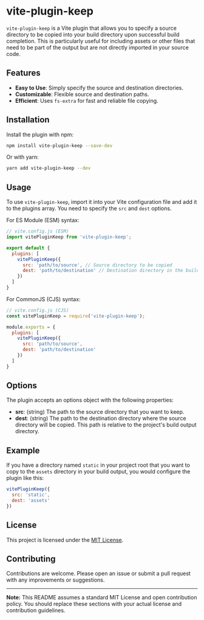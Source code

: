 # vite-plugin-keep

`vite-plugin-keep` is a Vite plugin that allows you to specify a source directory to be copied into your build directory upon successful build completion. This is particularly useful for including assets or other files that need to be part of the output but are not directly imported in your source code.

## Features

- **Easy to Use**: Simply specify the source and destination directories.
- **Customizable**: Flexible source and destination paths.
- **Efficient**: Uses `fs-extra` for fast and reliable file copying.

## Installation

Install the plugin with npm:

```bash
npm install vite-plugin-keep --save-dev
```

Or with yarn:

```bash
yarn add vite-plugin-keep --dev
```

## Usage

To use `vite-plugin-keep`, import it into your Vite configuration file and add it to the plugins array. You need to specify the `src` and `dest` options.

For ES Module (ESM) syntax:

```javascript
// vite.config.js (ESM)
import vitePluginKeep from 'vite-plugin-keep';

export default {
  plugins: [
    vitePluginKeep({
      src: 'path/to/source', // Source directory to be copied
      dest: 'path/to/destination' // Destination directory in the build folder
    })
  ]
}
```

For CommonJS (CJS) syntax:

```javascript
// vite.config.js (CJS)
const vitePluginKeep = require('vite-plugin-keep');

module.exports = {
  plugins: [
    vitePluginKeep({
      src: 'path/to/source',
      dest: 'path/to/destination'
    })
  ]
}
```

## Options

The plugin accepts an options object with the following properties:

- **src**: (string) The path to the source directory that you want to keep.
- **dest**: (string) The path to the destination directory where the source directory will be copied. This path is relative to the project's build output directory.

## Example

If you have a directory named `static` in your project root that you want to copy to the `assets` directory in your build output, you would configure the plugin like this:

```javascript
vitePluginKeep({
  src: 'static',
  dest: 'assets'
})
```

## License

This project is licensed under the [MIT License](LICENSE).

## Contributing

Contributions are welcome. Please open an issue or submit a pull request with any improvements or suggestions.

---

**Note:** This README assumes a standard MIT License and open contribution policy. You should replace these sections with your actual license and contribution guidelines.